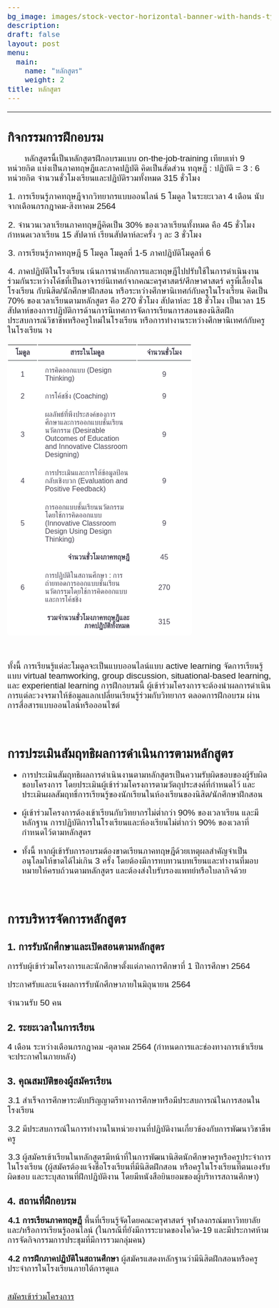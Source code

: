 ```yaml
---
bg_image: images/stock-vector-horizontal-banner-with-hands-typing-on-computer-and-various-office-supplies-drawn-with-contour-1090844168.jpg
description: 
draft: false
layout: post
menu:
  main:
    name: "หลักสูตร"
    weight: 2
title: หลักสูตร
---
```


---


<style>
@import url('https://fonts.googleapis.com/css2?family=Sarabun:wght@300;400&family=Trirong:wght@300;400;500&display=swap');

*, *:before, *:after {
  margin: 0;
  padding: 0;
  box-sizing: border-box;
}

body {
    font-family: 'Sarabun', sans-serif;
    font-size: 1.2em;

    }
table {
  background: #FFFFFF;
  border-radius: 0.4em;
  border-collapse: separate;
  margin: 0 em;
  width: 70%;
}
th {
  border-bottom: 1px solid #364043;
  color: #474453;
  font-size: 1em;
  font-weight: 600;
  padding: 0.5em 1em;
  text-align: center;
}
td {
  color: #474453;
  font-weight: 400;
  padding: 0.65em 1em;
}
.disabled td {
  color: #4F5F64;
}
tbody tr {
  transition: background 0.25s ease;
}
tbody tr:hover {
  background: #FED680;
}


</style>


## กิจกรรมการฝึกอบรม


<p style="text-indent: 2em;">หลักสูตรนี้เป็นหลักสูตรฝึกอบรมแบบ on-the-job-training เทียบเท่า 9 หน่วยกิต แบ่งเป็นภาคทฤษฎีและภาคปฏิบัติ คิดเป็นสัดส่วน ทฤษฎี : ปฏิบัติ = 3 : 6 หน่วยกิต จำนวนชั่วโมงเรียนและปฏิบัติรวมทั้งหมด 315 ชั่วโมง</p>

<p style="text-indent: 0.1em;">1. การเรียนรู้ภาคทฤษฎีจากวิทยากรแบบออนไลน์ 5 โมดูล ในระยะเวลา 4 เดือน นับจากเดือนกรกฎาคม-สิงหาคม 2564</p>

<p style="text-indent: 0.1em;">2. จำนวนเวลาเรียนภาคทฤษฎีคิดเป็น 30% ของเวลาเรียนทั้งหมด คือ 45 ชั่วโมง กำหนดเวลาเรียน 15 สัปดาห์ เรียนสัปดาห์ละครั้ง ๆ ละ 3 ชั่วโมง </p>

<p style="text-indent: 0.1em;">3. การเรียนรู้ภาคทฤษฎี 5 โมดูล โมดูลที่ 1-5 ภาคปฏิบัติโมดูลที่ 6</p>


<p style="text-indent: 0.1em;">4. ภาคปฏิบัติในโรงเรียน เน้นการนำหลักการและทฤษฎีไปปรับใช้ในการดำเนินงานร่วมกันระหว่างโค้ชที่เป็นอาจารย์นิเทศก์จากคณะครุศาสตร์/ศึกษาศาสตร์ ครูพี่เลี้ยงในโรงเรียน กับนิสิต/นักศึกษาฝึกสอน หรือระหว่างศึกษานิเทศก์กับครูในโรงเรียน คิดเป็น 70% ของเวลาเรียนตามหลักสูตร คือ 270 ชั่วโมง สัปดาห์ละ 18 ชั่วโมง เป็นเวลา 15 สัปดาห์ของการปฏิบัติการด้านการนิเทศการจัดการเรียนการสอนของนิสิตฝึกประสบการณ์วิชาชีพหรือครูใหม่ในโรงเรียน หรือการทำงานระหว่างศึกษานิเทศก์กับครูในโรงเรียน
าง</p>


<table>
  <thead>
    <tr>
      <th>โมดูล
      <th>สาระในโมดูล
      <th width=120>จำนวนชั่วโมง

  </thead>
  <tbody>
    <tr>
      <td align="center">1
      <td>การคิดออกแบบ (Design Thinking)
      <td align="center">9
    <tr>
      <td align="center">2
      <td>การโค้ชชิ่ง (Coaching)
      <td align="center">9
    <tr>
      <td align="center">3
      <td>ผลลัพธ์ที่พึงประสงค์ของการศึกษาและการออกแบบชั้นเรียนนวัตกรรม (Desirable Outcomes of Education and Innovative Classroom Designing) 
      <td align="center">9
    <tr>
      <td align="center">4
      <td>การประเมินและการให้ข้อมูลป้อนกลับเชิงบวก (Evaluation and Positive Feedback) 
      <td align="center">9
    <tr>
      <td align="center">5
      <td>การออกแบบชั้นเรียนนวัตกรรมโดยใช้การคิดออกแบบ (Innovative Classroom Design Using Design Thinking)   
      <td align="center">9
    <tr>
      <td align="center">
      <td align="right"><strong>จำนวนชั่วโมงภาคทฤษฎี</strong>
      <td align="center">45
    <tr>
      <td align="center">6
      <td>การปฏิบัติในสถานศึกษา : การถ่ายทอดการออกแบบชั้นเรียนนวัตกรรมโดยใช้การคิดออกแบบและการโค้ชชิ่ง
      <td align="center">270
    <tr>
      <td>
      <td align="right"><strong>รวมจำนวนชั่วโมงภาคทฤษฎีและภาคปฏิบัติทั้งหมด</strong>
      <td align="center">315
  </tbody>
</table>

</br>

ทั้งนี้ การเรียนรู้แต่ละโมดูลจะเป็นแบบออนไลน์แบบ active learning จัดการเรียนรู้แบบ virtual teamworking,  group discussion, situational-based learning, และ experiential learning การฝึกอบรมนี้ ผู้เข้าร่วมโครงการจะต้องนำผลการดำเนินการแต่ละวงจรมาให้ข้อมูลแลกเปลี่ยนเรียนรู้ร่วมกับวิทยากร ตลอดการฝึกอบรม ผ่านการสื่อสารแบบออนไลน์หรือออนไซต์ </p>

</br>

## การประเมินสัมฤทธิผลการดำเนินการตามหลักสูตร

- การประเมินสัมฤทธิผลการดำเนินงานตามหลักสูตรเป็นความรับผิดชอบของผู้รับผิดชอบโครงการ โดยประเมินผู้เข้าร่วมโครงการตามวัตถุประสงค์ที่กำหนดไว้ และประเมินผลสัมฤทธิ์การเรียนรู้ของนักเรียนในห้องเรียนของนิสิต/นักศึกษาฝึกสอน

- ผู้เข้าร่วมโครงการต้องเข้าเรียนกับวิทยากรไม่ต่ำกว่า 90% ของเวลาเรียน และมีหลักฐาน
การปฏิบัติการในโรงเรียนและห้องเรียนไม่ต่ำกว่า 90% ของเวลาที่กำหนดไว้ตามหลักสูตร 

- ทั้งนี้ หากผู้เข้ารับการอบรมต้องขาดเรียนภาคทฤษฎีด้วยเหตุผลสำคัญจำเป็น อนุโลมให้ขาดได้ไม่เกิน 3 ครั้ง โดยต้องมีการทบทวนบทเรียนและทำงานที่มอบหมายให้ครบถ้วนตามหลักสูตร และต้องส่งใบรับรองแพทย์หรือใบลากิจด้วย 


</br>

## การบริหารจัดการหลักสูตร

### 1. การรับนักศึกษาและเปิดสอนตามหลักสูตร

การรับผู้เข้าร่วมโครงการและนักศึกษาตั้งแต่ภาคการศึกษาที่ 1 ปีการศึกษา 2564

ประกาศรับและแจ้งผลการรับนักศึกษาภายในมิถุนายน 2564

จำนวนรับ 50 คน

### 2. ระยะเวลาในการเรียน

4 เดือน ระหว่างเดือนกรกฎาคม -ตุลาคม 2564 (กำหนดการและช่องทางการเข้าเรียนจะประกาศในภายหลัง)


### 3. คุณสมบัติของผู้สมัครเรียน


<p style="text-indent: 0.1em;">3.1 สำเร็จการศึกษาระดับปริญญาตรีทางการศึกษาหรือมีประสบการณ์ในการสอนในโรงเรียน
</p>

<p style="text-indent: 0.1em;">3.2 มีประสบการณ์ในการทำงานในหน่วยงานที่ปฏิบัติงานเกี่ยวข้องกับการพัฒนาวิชาชีพครู
</p>


<p style="text-indent: 0.1em;">3.3 ผู้สมัครเข้าเรียนในหลักสูตรมีหน้าที่ในการพัฒนานิสิตนักศึกษาครูหรือครูประจำการในโรงเรียน (ผู้สมัครต้องแจ้งชื่อโรงเรียนที่มีนิสิตฝึกสอน หรือครูในโรงเรียนที่ตนเองรับผิดชอบ และระบุสถานที่ฝึกปฏิบัติงาน โดยมีหนังสือยินยอมของผู้บริหารสถานศึกษา)</p>


### 4. สถานที่ฝึกอบรม


<p style="text-indent: 0.1em;"><strong>4.1 การเรียนภาคทฤษฎี</strong> พื้นที่เรียนรู้จัดโดยคณะครุศาสตร์ จุฬาลงกรณ์มหาวิทยาลัย และ/หรือการเรียนรู้ออนไลน์ (ในกรณีที่ยังมีการระบาดของโควิด-19 และมีประกาศห้ามการจัดกิจกรรมการประชุมที่มีการรวมกลุ่มคน)</p>


<p style="text-indent: 0.1em;"><strong>4.2 การฝึกภาคปฏิบัติในสถานศึกษา</strong> ผู้สมัครแสดงหลักฐานว่ามีนิสิตฝึกสอนหรือครูประจำการในโรงเรียนภายใต้การดูแล


</br>
</br>




<a href="https://docs.google.com/forms/d/e/1FAIpQLSdVNA56AeqwoxVfdyA27QLnUr8IP3kHQy__7l-DcIc67MUsvQ/viewform"><btn-main class="btn-main button1">สมัครเข้าร่วมโครงการ</button></a>




